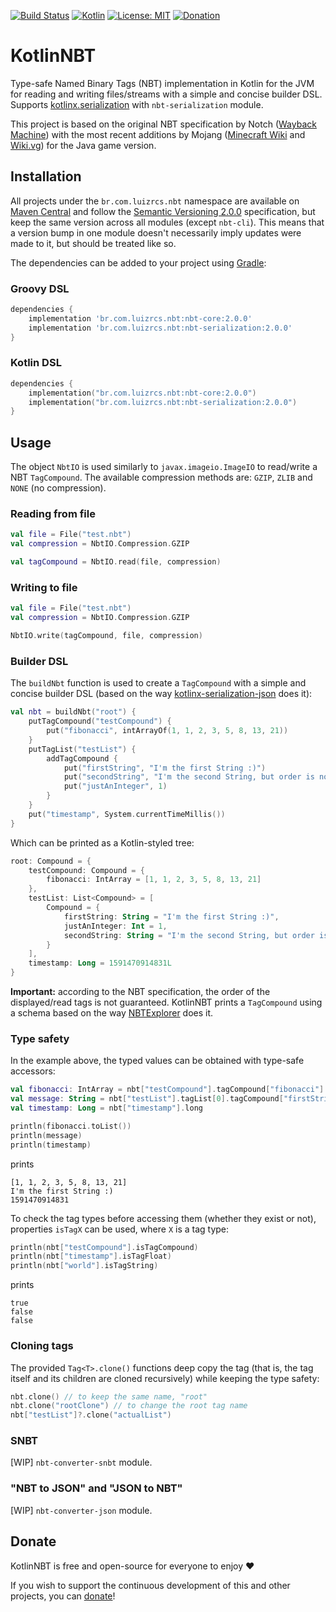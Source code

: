 [![Build Status](https://travis-ci.com/luizrcs/KotlinNBT.svg?branch=dev)](https://travis-ci.com/github/luizrcs/KotlinNBT)
[![Kotlin](https://img.shields.io/badge/kotlin-1.8.10-green)](https://kotlinlang.org/)
[![License: MIT](https://img.shields.io/github/license/luizrcs/KotlinNBT)](https://opensource.org/licenses/MIT)
[![Donation](https://img.shields.io/badge/donate-DonorBox-blue)](https://donorbox.org/luizrcs)

# KotlinNBT

Type-safe Named Binary Tags (NBT) implementation in Kotlin for the JVM for reading and writing files/streams with a
simple and concise builder DSL. Supports [kotlinx.serialization](https://github.com/Kotlin/kotlinx.serialization)
with `nbt-serialization` module.

This project is based on the original NBT specification by Notch ([Wayback Machine][WebArchive]) with the most recent
additions by Mojang ([Minecraft Wiki][Gamepedia] and [Wiki.vg](https://wiki.vg/NBT)) for the Java game version.

## Installation

All projects under the `br.com.luizrcs.nbt` namespace are available on [Maven Central][Maven Central] and
follow the [Semantic Versioning 2.0.0](https://semver.org/) specification, but keep the same version across all
modules (except `nbt-cli`). This means that a version bump in one module doesn't necessarily imply updates were made to it,
but should be treated like so.

The dependencies can be added to your project using [Gradle](https://gradle.org/):

### Groovy DSL

```groovy
dependencies {
    implementation 'br.com.luizrcs.nbt:nbt-core:2.0.0'
    implementation 'br.com.luizrcs.nbt:nbt-serialization:2.0.0'
}
```

### Kotlin DSL

```kotlin
dependencies {
    implementation("br.com.luizrcs.nbt:nbt-core:2.0.0")
    implementation("br.com.luizrcs.nbt:nbt-serialization:2.0.0")
}
```

## Usage

The object `NbtIO` is used similarly to `javax.imageio.ImageIO` to read/write a NBT `TagCompound`. The available
compression methods are: `GZIP`, `ZLIB` and `NONE` (no compression).

### Reading from file

```kotlin
val file = File("test.nbt")
val compression = NbtIO.Compression.GZIP

val tagCompound = NbtIO.read(file, compression)
```

### Writing to file

```kotlin
val file = File("test.nbt")
val compression = NbtIO.Compression.GZIP

NbtIO.write(tagCompound, file, compression)
```

### Builder DSL

The `buildNbt` function is used to create a `TagCompound` with a simple and concise builder DSL
(based on the way [kotlinx-serialization-json][kotlinx-serialization-json] does it):

```kotlin
val nbt = buildNbt("root") {
    putTagCompound("testCompound") {
        put("fibonacci", intArrayOf(1, 1, 2, 3, 5, 8, 13, 21))
    }
    putTagList("testList") {
        addTagCompound {
            put("firstString", "I'm the first String :)")
            put("secondString", "I'm the second String, but order is not guaranteed :/")
            put("justAnInteger", 1)
        }
    }
    put("timestamp", System.currentTimeMillis())
}
```

Which can be printed as a Kotlin-styled tree:

```kotlin
root: Compound = {
    testCompound: Compound = {
        fibonacci: IntArray = [1, 1, 2, 3, 5, 8, 13, 21]
    },
    testList: List<Compound> = [
        Compound = {
            firstString: String = "I'm the first String :)",
            justAnInteger: Int = 1,
            secondString: String = "I'm the second String, but order is not guaranteed :/"
        }
    ],
    timestamp: Long = 1591470914831L
}
```

**Important:** according to the NBT specification, the order of the displayed/read tags is not guaranteed. KotlinNBT
prints a `TagCompound` using a schema based on the way [NBTExplorer][NBTExplorer] does it.

### Type safety

In the example above, the typed values can be obtained with type-safe accessors:

```kotlin
val fibonacci: IntArray = nbt["testCompound"].tagCompound["fibonacci"].intArray
val message: String = nbt["testList"].tagList[0].tagCompound["firstString"].string
val timestamp: Long = nbt["timestamp"].long

println(fibonacci.toList())
println(message)
println(timestamp)
``` 

prints

```
[1, 1, 2, 3, 5, 8, 13, 21]
I'm the first String :)
1591470914831
```

To check the tag types before accessing them (whether they exist or not), properties `isTagX` can be used, where `X` is
a tag type:

```kotlin
println(nbt["testCompound"].isTagCompound)
println(nbt["timestamp"].isTagFloat)
println(nbt["world"].isTagString)
```

prints

```
true
false
false
```

### Cloning tags

The provided `Tag<T>.clone()` functions deep copy the tag (that is, the tag itself and its children are cloned
recursively) while keeping the type safety:

```kotlin
nbt.clone() // to keep the same name, "root"
nbt.clone("rootClone") // to change the root tag name
nbt["testList"]?.clone("actualList")
```

### SNBT

[WIP] `nbt-converter-snbt` module.

### "NBT to JSON" and "JSON to NBT"

[WIP] `nbt-converter-json` module.

## Donate

KotlinNBT is free and open-source for everyone to enjoy ❤️

If you wish to support the continuous development of this and other projects, you can [donate](https://donorbox.org/luizrcs)!

[WebArchive]: https://web.archive.org/web/20100124085747/http://www.minecraft.net/docs/NBT.txt

[Gamepedia]: https://minecraft.fandom.com/wiki/NBT_format

[Maven Central]: https://central.sonatype.com/namespace/br.com.luizrcs.nbt

[kotlinx-serialization-json]: https://github.com/Kotlin/kotlinx.serialization/blob/master/docs/json.md#json-element-builders

[NBTExplorer]: https://github.com/jaquadro/NBTExplorer